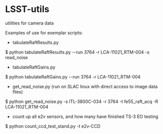 # LSST-utils
utilities for camera data 

Examples of use for exemplar scripts:

- tabulateRaftResults.py

$ python tabulateRaftResults.py --run 3764 -r LCA-11021_RTM-004 -s read_noise

- tabulateRaftGains.py

$ python tabulateRaftGains.py --run 3764 -r LCA-11021_RTM-004

- get_read_noise.py (run on SLAC linux with direct access to image data files)

$ python get_read_noise.py -s ITL-3800C-034 -r 3764 -t fe55_raft_acq -R LCA-11021_RTM-004

- count up all e2v sensors, and how many have finished TS-3 EO testing

$ python count_ccd_test_stand.py -t e2v-CCD
